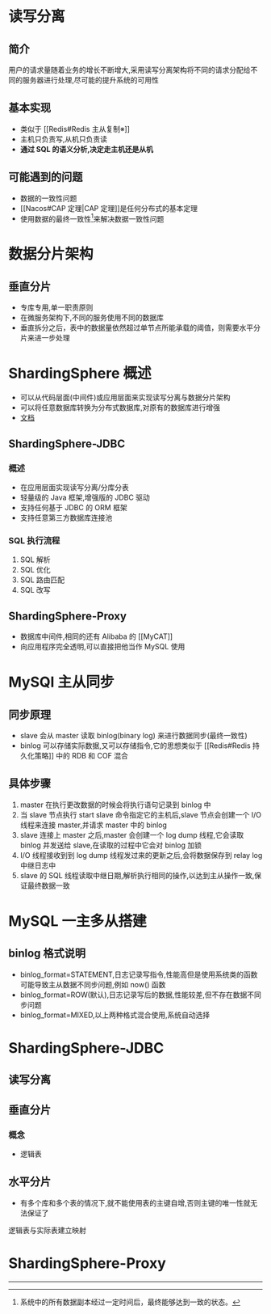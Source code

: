 # 读写分离
## 简介
用户的请求量随着业务的增长不断增大,采用读写分离架构将不同的请求分配给不同的服务器进行处理,尽可能的提升系统的可用性
## 基本实现
- 类似于 [[Redis#Redis 主从复制※]]
- 主机只负责写,从机只负责读
- **通过 SQL 的语义分析,决定走主机还是从机**
## 可能遇到的问题
- 数据的一致性问题
- [[Nacos#CAP 定理|CAP 定理]]是任何分布式的基本定理
- 使用数据的最终一致性[^1]来解决数据一致性问题

# 数据分片架构
## 垂直分片
- 专库专用,单一职责原则
- 在微服务架构下,不同的服务使用不同的数据库
- 垂直拆分之后，表中的数据量依然超过单节点所能承载的阈值，则需要水平分片来进一步处理
# ShardingSphere 概述
- 可以从代码层面(中间件)或应用层面来实现读写分离与数据分片架构
- 可以将任意数据库转换为分布式数据库,对原有的数据库进行增强
- [文档](https://shardingsphere.apache.org/legacy_zh.html)
## ShardingSphere-JDBC
### 概述
- 在应用层面实现读写分离/分库分表
- 轻量级的 Java 框架,增强版的 JDBC 驱动
- 支持任何基于 JDBC 的 ORM 框架
- 支持任意第三方数据库连接池
### SQL 执行流程
1. SQL 解析
2. SQL 优化
3. SQL 路由匹配
4. SQL 改写
## ShardingSphere-Proxy
- 数据库中间件,相同的还有 Alibaba 的 [[MyCAT]]
- 向应用程序完全透明,可以直接把他当作 MySQL 使用
# MySQl 主从同步
## 同步原理
- slave 会从 master 读取 binlog(binary log) 来进行数据同步(最终一致性)
- binlog 可以存储实际数据,又可以存储指令,它的思想类似于 [[Redis#Redis 持久化策略]] 中的 RDB 和 COF 混合
## 具体步骤
1. master 在执行更改数据的时候会将执行语句记录到 binlog 中
2. 当 slave 节点执行 start slave 命令指定它的主机后,slave 节点会创建一个 I/O 线程来连接 master,并请求 master 中的 binlog
3. slave 连接上 master 之后,master 会创建一个 log dump 线程,它会读取 binlog 并发送给 slave,在读取的过程中它会对 binlog 加锁
4. I/O 线程接收到到 log dump 线程发过来的更新之后,会将数据保存到 relay log 中继日志中
5. slave 的 SQL 线程读取中继日期,解析执行相同的操作,以达到主从操作一致,保证最终数据一致

#  MySQL 一主多从搭建
## binlog 格式说明
- binlog_format=STATEMENT,日志记录写指令,性能高但是使用系统类的函数可能导致主从数据不同步问题,例如 now() 函数
- binlog_format=ROW(默认),日志记录写后的数据,性能较差,但不存在数据不同步问题
- binlog_format=MIXED,以上两种格式混合使用,系统自动选择

# ShardingSphere-JDBC
## 读写分离

## 垂直分片
### 概念
- 逻辑表

## 水平分片
- 有多个库和多个表的情况下,就不能使用表的主键自增,否则主键的唯一性就无法保证了

逻辑表与实际表建立映射

# ShardingSphere-Proxy


---
[^1]: 系统中的所有数据副本经过一定时间后，最终能够达到一致的状态。